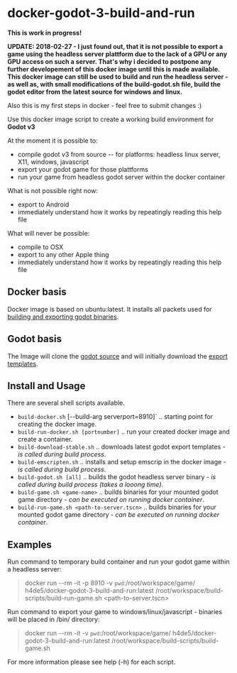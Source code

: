 # docker-godot-3-build-and-run

**This is work in progress!**

**UPDATE: 2018-02-27 - I just found out, that it is not possible to export a game using the headless server plattform due to the lack of a GPU or any GPU access on such a server. That's why i decided to postpone any further developement of this docker image until this is made available. This docker image can still be used to build and run the headless server - as well as, with small modifications of the build-godot.sh file, build the godot editor from the latest source for windows and linux.**

Also this is my first steps in docker - feel free to submit changes :) 

Use this docker image script to create a working build environment for **Godot v3**

At the moment it is possible to:
- compile godot v3 from source
-- for platforms: headless linux server, X11, windows, javascript
- export your godot game for those plattforms
- run your game from headless godot server within the docker container

What is not possible right now:
- export to Android
- immediately understand how it works by repeatingly reading this help file

What will never be possible:
- compile to OSX
- export to any other Apple thing
- immediately understand how it works by repeatingly reading this help file


## Docker basis

Docker image is based on ubuntu:latest. It installs all packets used for [building and exporting godot binaries](http://docs.godotengine.org/en/3.0/development/compiling/compiling_for_x11.html). 

## Godot basis

The Image will clone the [godot source](https://github.com/godotengine/godot) and will initially download the [export templates](https://godotengine.org/download/windows).

## Install and Usage

There are several shell scripts available. 

- `build-docker.sh`	[--build-arg serverport=8910]` .. starting point for creating the docker image.
- `build-run-docker.sh [portnumber]` .. run your created docker image and create a container.
- `build-download-stable.sh` .. downloads latest godot export templates - _is called during build process_.
- `build-emscripten.sh` .. installs and setup emscrip in the docker image - _is called during build process_.
- `build-godot.sh [all]` .. builds the godot headless server binary - _is called during build process (takes a looong time)_.
- `build-game.sh <game-name>` .. builds binaries for your mounted godot game directory - _can be executed on running docker container_.
- `build-run-game.sh <path-to-server.tscn>` .. builds binaries for your mounted godot game directory - _can be executed on running docker container_.

## Examples
Run command to temporary build container and run your godot game within a headless server:

> docker run --rm -it -p 8910 -v `pwd`:/root/workspace/game/ h4de5/docker-godot-3-build-and-run:latest /root/workspace/build-scripts/build-run-game.sh <path-to-server.tscn>

Run command to export your game to windows/linux/javascript - binaries will be placed in /bin/ directory:

> docker run --rm -it -v `pwd`:/root/workspace/game/ h4de5/docker-godot-3-build-and-run:latest /root/workspace/build-scripts/build-game.sh <name-your-game>


For more information please see help (-h) for each script. 

